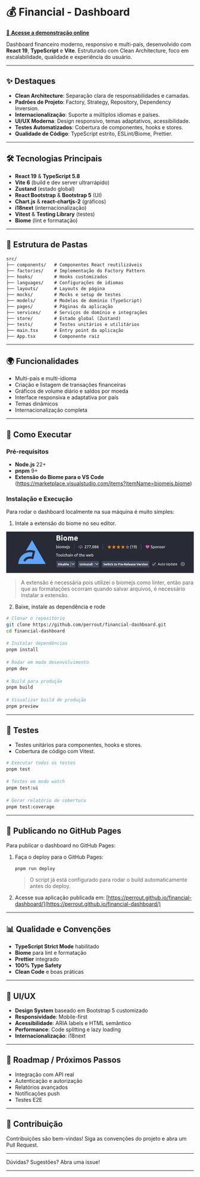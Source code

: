# 💰 Financial - Dashboard

[🔗 **Acesse a demonstração online**](https://perrout.github.io/financial-dashboard/)

Dashboard financeiro moderno, responsivo e multi-país, desenvolvido com **React 19**, **TypeScript** e **Vite**. Estruturado com Clean Architecture, foco em escalabilidade, qualidade e experiência do usuário.

---

## ✨ Destaques

- **Clean Architecture**: Separação clara de responsabilidades e camadas.
- **Padrões de Projeto**: Factory, Strategy, Repository, Dependency Inversion.
- **Internacionalização**: Suporte a múltiplos idiomas e países.
- **UI/UX Moderna**: Design responsivo, temas adaptativos, acessibilidade.
- **Testes Automatizados**: Cobertura de componentes, hooks e stores.
- **Qualidade de Código**: TypeScript estrito, ESLint/Biome, Prettier.

---

## 🛠️ Tecnologias Principais

- **React 19** & **TypeScript 5.8**
- **Vite 6** (build e dev server ultrarrápido)
- **Zustand** (estado global)
- **React Bootstrap** & **Bootstrap 5** (UI)
- **Chart.js** & **react-chartjs-2** (gráficos)
- **i18next** (internacionalização)
- **Vitest** & **Testing Library** (testes)
- **Biome** (lint e formatação)

---

## 📁 Estrutura de Pastas

```
src/
├── components/   # Componentes React reutilizáveis
├── factories/    # Implementação do Factory Pattern
├── hooks/        # Hooks customizados
├── languages/    # Configurações de idiomas
├── layouts/      # Layouts de página
├── mocks/        # Mocks e setup de testes
├── models/       # Modelos de domínio (TypeScript)
├── pages/        # Páginas da aplicação
├── services/     # Serviços de domínio e integrações
├── store/        # Estado global (Zustand)
├── tests/        # Testes unitários e utilitários
├── main.tsx      # Entry point da aplicação
├── App.tsx       # Componente raiz
```

---

## 🌍 Funcionalidades

- Multi-país e multi-idioma
- Criação e listagem de transações financeiras
- Gráficos de volume diário e saldos por moeda
- Interface responsiva e adaptativa por país
- Temas dinâmicos
- Internacionalização completa

---

## 🚀 Como Executar

### Pré-requisitos

- **Node.js** 22+
- **pnpm** 9+
- **Extensão do Biome para o VS Code** (https://marketplace.visualstudio.com/items?itemName=biomejs.biome)

### Instalação e Execução
Para rodar o dashboard localmente na sua máquina é muito simples:

1. Intale a extensão do biome no seu editor.

![biome](./public/biome.png)
> A extensão é necessária pois utilizei o biomejs como linter, então para que as formatações ocorram quando salvar arquivos, é necessário instalar a extensão.

2. Baixe, instale as dependência e rode

```bash
# Clonar o repositório
git clone https://github.com/perrout/financial-dashboard.git
cd financial-dashboard

# Instalar dependências
pnpm install

# Rodar em modo desenvolvimento
pnpm dev

# Build para produção
pnpm build

# Visualizar build de produção
pnpm preview
```

---

## 🧪 Testes

- Testes unitários para componentes, hooks e stores.
- Cobertura de código com Vitest.

```bash
# Executar todos os testes
pnpm test

# Testes em modo watch
pnpm test:ui

# Gerar relatório de cobertura
pnpm test:coverage
```

---

## 📢 Publicando no GitHub Pages

Para publicar o dashboard no GitHub Pages:

1. Faça o deploy para o GitHub Pages:
   ```bash
   pnpm run deploy
   ```
   > O script já está configurado para rodar o build automaticamente antes do deploy.

2. Acesse sua aplicação publicada em:
   [https://perrout.github.io/financial-dashboard/](https://perrout.github.io/financial-dashboard/)


---

## 📊 Qualidade e Convenções

- **TypeScript Strict Mode** habilitado
- **Biome** para lint e formatação
- **Prettier** integrado
- **100% Type Safety**
- **Clean Code** e boas práticas

---

## 🎨 UI/UX

- **Design System** baseado em Bootstrap 5 customizado
- **Responsividade**: Mobile-first
- **Acessibilidade**: ARIA labels e HTML semântico
- **Performance**: Code splitting e lazy loading
- **Internacionalização**: i18next

---

## 🚧 Roadmap / Próximos Passos

- Integração com API real
- Autenticação e autorização
- Relatórios avançados
- Notificações push
- Testes E2E

---

## 🤝 Contribuição

Contribuições são bem-vindas! Siga as convenções do projeto e abra um Pull Request.

---

Dúvidas? Sugestões? Abra uma issue!

---
